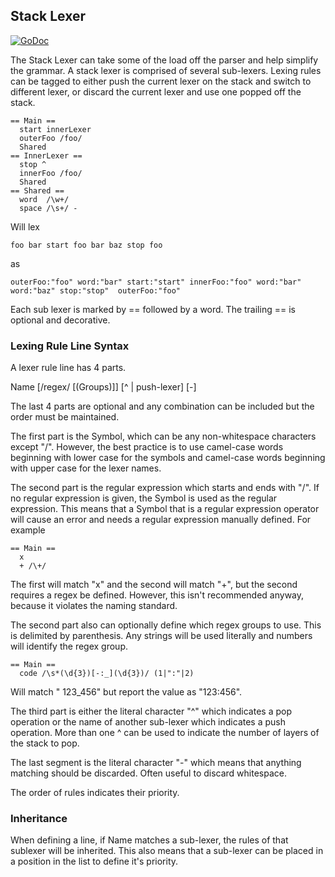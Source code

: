 ## Stack Lexer
[![GoDoc](https://godoc.org/github.com/AdamColton/parlex/lexer/stacklexer?status.svg)](https://godoc.org/github.com/AdamColton/parlex/lexer/stacklexer)

The Stack Lexer can take some of the load off the parser and help simplify the
grammar. A stack lexer is comprised of several sub-lexers. Lexing rules can be
tagged to either push the current lexer on the stack and switch to different
lexer, or discard the current lexer and use one popped off the stack.

``` Sample Stack Lexer
== Main ==
  start innerLexer
  outerFoo /foo/
  Shared
== InnerLexer ==
  stop ^
  innerFoo /foo/
  Shared
== Shared ==
  word  /\w+/
  space /\s+/ -
```

Will lex
```
foo bar start foo bar baz stop foo
```
as
```
outerFoo:"foo" word:"bar" start:"start" innerFoo:"foo" word:"bar" word:"baz" stop:"stop"  outerFoo:"foo"
```

Each sub lexer is marked by == followed by a word. The trailing == is
optional and decorative.

### Lexing Rule Line Syntax
A lexer rule line has 4 parts.

  Name [/regex/ [(Groups)]] [^ | push-lexer] [-]

The last 4 parts are optional and any combination can be included but the order
must be maintained.

The first part is the Symbol, which can be any non-whitespace characters except
"/". However, the best practice is to use camel-case words beginning with lower
case for the symbols and camel-case words beginning with upper case for the
lexer names.

The second part is the regular expression which starts and ends with "/". If no
regular expression is given, the Symbol is used as the regular expression. This
means that a Symbol that is a regular expression operator will cause an error
and needs a regular expression manually defined. For example

```
== Main ==
  x
  + /\+/
```
The first will match "x" and the second will match "+", but the second requires
a regex be defined. However, this isn't recommended anyway, because it
violates the naming standard.

The second part also can optionally define which regex groups to use. This is
delimited by parenthesis. Any strings will be used literally and numbers will
identify the regex group.
```
== Main ==
  code /\s*(\d{3})[-:_](\d{3})/ (1|":"|2)
```

Will match "  123_456" but report the value as "123:456".

The third part is either the literal character "^" which indicates a pop
operation or the name of another sub-lexer which indicates a push operation.
More than one ^ can be used to indicate the number of layers of the stack to
pop.

The last segment is the literal character "-" which means that anything matching
should be discarded. Often useful to discard whitespace.

The order of rules indicates their priority.

### Inheritance
When defining a line, if Name matches a sub-lexer, the rules of that sublexer
will be inherited. This also means that a sub-lexer can be placed in a position
in the list to define it's priority.

